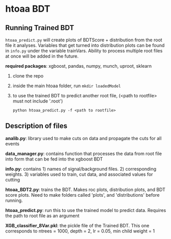 # htoaa BDT

## Running Trained BDT

`htoaa_predict.py` will create plots of BDTScore + distribution from the root file it analyses. Variables that get turned into distribution plots can be found in `info.py` under the variable trainVars. Ability to process multiple root files at once will be added in the future.

**required packages**: xgboost, pandas, numpy, munch, uproot, sklearn

1. clone the repo
2. inside the main htoaa folder, run `mkdir loadedModel`
3. to use the trained BDT to predict another root file, (\<path to rootfile\> must not include '.root')
  
   ```python htoaa_predict.py -f <path to rootfile>``` 



## Description of files
**analib.py**: library used to make cuts on data and propagate the cuts for all events

**data_manager.py**: contains function that processes the data from root file into form that can be fed into the xgboost BDT

**info.py**: contains 1) names of signal/background files. 2) corresponding weights. 3) variables used to train, cut data, and associated values for cutting

**htoaa_BDT2.py**: trains the BDT. Makes roc plots, distribution plots, and BDT score plots. Need to make folders called 'plots', and 'distributions' before running. 

**htoaa_predict.py**: run this to use the trained model to predict data. Requires the path to root file as an argument

**XGB_classifier_8Var.pkl**: the pickle file of the Trained BDT. This one corresponds to ntrees = 1000, depth = 2, lr = 0.05, min child weight = 1

